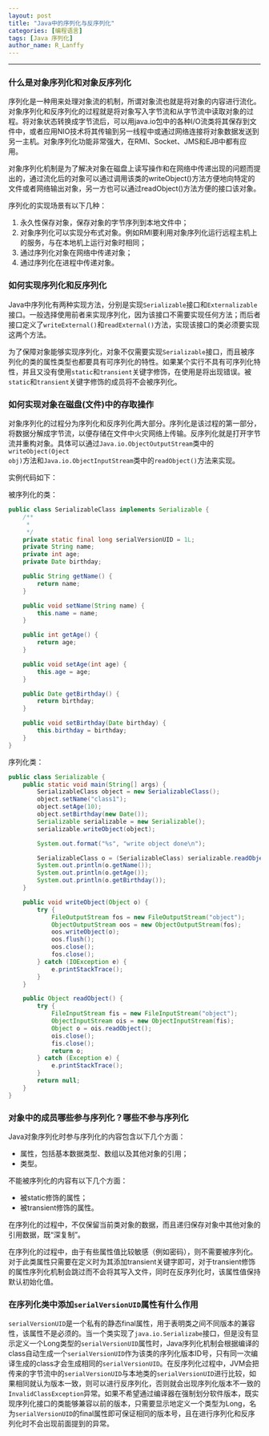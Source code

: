 ```yaml
---
layout: post
title: "Java中的序列化与反序列化"
categories: [编程语言]
tags: [Java 序列化]
author_name: R_Lanffy
---
```

---

### 什么是对象序列化和对象反序列化

序列化是一种用来处理对象流的机制，所谓对象流也就是将对象的内容进行流化。对象序列化和反序列化的过程就是将对象写入字节流和从字节流中读取对象的过程。将对象状态转换成字节流后，可以用java.io包中的各种I/O流类将其保存到文件中，或者应用NIO技术将其传输到另一线程中或通过网络连接将对象数据发送到另一主机。对象序列化功能非常强大，在RMI、Socket、JMS和EJB中都有应用。

对象序列化机制是为了解决对象在磁盘上读写操作和在网络中传递出现的问题而提出的，通过流化后的对象可以通过调用该类的writeObject()方法方便地向特定的文件或者网络输出对象，另一方也可以通过readObject()方法方便的接口该对象。

序列化的实现场景有以下几种：

1. 永久性保存对象，保存对象的字节序列到本地文件中；
2. 对象序列化可以实现分布式对象。例如RMI要利用对象序列化运行远程主机上的服务，与在本地机上运行对象时相同；
3. 通过序列化对象在网络中传递对象；
4. 通过序列化在进程中传递对象。

### 如何实现序列化和反序列化

Java中序列化有两种实现方法，分别是实现<code>Serializable</code>接口和<code>Externalizable</code>接口。一般选择使用前者来实现序列化，因为该接口不需要实现任何方法；而后者接口定义了<code>writeExternal()</code>和<code>readExternal()</code>方法，实现该接口的类必须要实现这两个方法。

为了保障对象能够实现序列化，对象不仅需要实现<code>Serializable</code>接口，而且被序列化的类的属性类型也都要具有可序列化的特性。如果某个实行不具有可序列化特性，并且又没有使用<code>static</code>和<code>transient</code>关键字修饰，在使用是将出现错误。被<code>static</code>和<code>transient</code>关键字修饰的成员将不会被序列化。


### 如何实现对象在磁盘(文件)中的存取操作

对象序列化的过程分为序列化和反序列化两大部分。序列化是该过程的第一部分，将数据分解成字节流，以便存储在文件中火灾网络上传输。反序列化就是打开字节流并重构对象。具体可以通过<code>Java.io.ObjectOutputStream</code>类中的<code>writeObject(Oject obj)</code>方法和<code>Java.io.ObjectInputStream</code>类中的<code>readObject()</code>方法来实现。

实例代码如下：

被序列化的类：

```java
public class SerializableClass implements Serializable {
    /**
     * 
     */
    private static final long serialVersionUID = 1L;
    private String name;
    private int age;
    private Date birthday;

    public String getName() {
        return name;
    }

    public void setName(String name) {
        this.name = name;
    }

    public int getAge() {
        return age;
    }

    public void setAge(int age) {
        this.age = age;
    }

    public Date getBirthday() {
        return birthday;
    }

    public void setBirthday(Date birthday) {
        this.birthday = birthday;
    }
}
```

序列化类：

```java
public class Serializable {
    public static void main(String[] args) {
        SerializableClass object = new SerializableClass();
        object.setName("class1");
        object.setAge(10);
        object.setBirthday(new Date());
        Serializable serializable = new Serializable();
        serializable.writeObject(object);

        System.out.format("%s", "write object done\n");

        SerializableClass o = (SerializableClass) serializable.readObject();
        System.out.println(o.getName());
        System.out.println(o.getAge());
        System.out.println(o.getBirthday());
    }

    public void writeObject(Object o) {
        try {
            FileOutputStream fos = new FileOutputStream("object");
            ObjectOutputStream oos = new ObjectOutputStream(fos);
            oos.writeObject(o);
            oos.flush();
            oos.close();
            fos.close();
        } catch (IOException e) {
            e.printStackTrace();
        }
    }

    public Object readObject() {
        try {
            FileInputStream fis = new FileInputStream("object");
            ObjectInputStream ois = new ObjectInputStream(fis);
            Object o = ois.readObject();
            ois.close();
            fis.close();
            return o;
        } catch (Exception e) {
            e.printStackTrace();
        }
        return null;
    }
}
```

### 对象中的成员哪些参与序列化？哪些不参与序列化

Java对象序列化时参与序列化的内容包含以下几个方面：

* 属性，包括基本数据类型、数组以及其他对象的引用；
* 类型。

不能被序列化的内容有以下几个方面：

* 被static修饰的属性；
* 被transient修饰的属性。

在序列化的过程中，不仅保留当前类对象的数据，而且递归保存对象中其他对象的引用数据，既“深复制”。

在序列化的过程中，由于有些属性值比较敏感（例如密码），则不需要被序列化。对于此类属性只需要在定义时为其添加transient关键字即可，对于transient修饰的属性序列化机制会跳过而不会将其写入文件，同时在反序列化时，该属性值保持默认初始化值。

### 在序列化类中添加<code>serialVersionUID</code>属性有什么作用

<code>serialVersionUID</code>是一个私有的静态final属性，用于表明类之间不同版本的兼容性，该属性不是必须的。当一个类实现了<code>java.io.Serializabe</code>接口，但是没有显示定义一个Long类型的<code>serialVersionUID</code>属性时，Java序列化机制会根据编译的class自动生成一个<code>serialVersionUID</code>作为该类的序列化版本ID号，只有同一次编译生成的class才会生成相同的<code>serialVersionUID</code>。在反序列化过程中，JVM会把传来的字节流中的<code>serialVersionUID</code>与本地类的<code>serialVersionUID</code>进行比较，如果相同就认为版本一致，则可以进行反序列化，否则就会出现序列化版本不一致的<code>InvalidClassException</code>异常。如果不希望通过编译器在强制划分软件版本，既实现序列化接口的类能够兼容以前的版本，只需要显示地定义一个类型为Long，名为<code>serialVersionUID</code>的final属性即可保证相同的版本号，且在进行序列化和反序列化时不会出现前面提到的异常。
